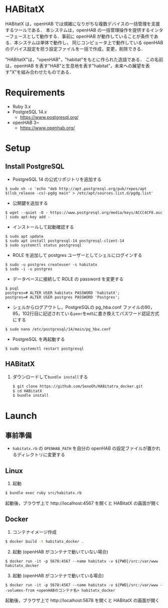 # HABitatX
HABitatX は，openHAB では煩雑になりがちな複数デバイスの一括管理を支援するツールである．
本システムは，openHAB の一括管理操作を提供するインターフェースとして動作する．事前に openHAB が動作していることが条件である．本システムは単体で動作し， 同じコンピュータ上で動作している openHAB のデバイス設定を担う設定ファイルを一括で作成，変更，削除できる．

"HABitatX"は，"openHAB"，"habitat"をもとに作られた造語である．
この名前は，openHAB を表す"HAB"と生息地を表す"habitat"，未来への展望を表す"X"を組み合わせたものである．
# Requirements
+ Ruby 3.x
+ PostgreSQL 14.x
  + https://www.postgresql.org/
+ openHAB 3~
  + https://www.openhab.org/

# Setup
## Install PostgreSQL
+ PostgreSQL 14 の公式リポジトリを追加する
```
$ sudo sh -c 'echo "deb http://apt.postgresql.org/pub/repos/apt $(lsb_release -cs)-pgdg main" > /etc/apt/sources.list.d/pgdg.list'
```
+ 公開鍵を追加する
```
$ wget --quiet -O - https://www.postgresql.org/media/keys/ACCC4CF8.asc | sudo apt-key add -
```
+ インストールして起動確認する
```
$ sudo apt update
$ sudo apt install postgresql-14 postgresql-client-14
$ sudo systemctl status postgresql
```
+ ROLE を追加して postgres ユーザーとしてシェルにログインする
```
$ sudo -u postgres createuser -s habitatx
$ sudo -i -u postgres
```
+ データベースに接続して ROLE の password を変更する
```
$ psql
postgres=# ALTER USER habitatx PASSWORD 'habitatX'; 
postgres=# ALTER USER postgres PASSWORD 'Postgres';
```
+ シェルからログアウトし，PostgreSQLの pg_hba.conf ファイルの90，95，102行目に記述されている`peer`を`md5`に書き換えてパスワード認証方式にする
```
$ sudo nano /etc/postgresql/14/main/pg_hba.conf
```
+ PostgreSQL を再起動する
```
$ sudo systemctl restart postgresql
```

## HABitatX
1. ダウンロードして`bundle install`する
   ```bash
   $ git clone https://github.com/SenoOh/HABitatra_docker.git
   $ cd HABitatX
   $ bundle install
   ```

# Launch
## 事前準備
+ `habitatx.rb` の `OPENHAB_PATH` を自分の openHAB の設定ファイルが置かれるディレクトリに変更する

## Linux
1. 起動
```bash
$ bundle exec ruby src/habitatx.rb
```
起動後，ブラウザ上で http://localhost:4567 を開くと HABitatX の画面が開く

## Docker
1. コンテナイメージ作成
```bash
$ docker build -t habitatx_docker .
```
2. 起動 (openHAB がコンテナで動いていない場合)
```shell
$ docker run -it -p 5678:4567 --name habitatx -v ${PWD}/src:/var/www habitatx_docker
```
3. 起動 (openHAB がコンテナで動いている場合)
```shell
$ docker run -it -p 5678:4567 --name habitatx -v ${PWD}/src:/var/www --volumes-from <openHABのコンテナ名> habitatx_docker
```
起動後，ブラウザ上で http://localhost:5678 を開くと HABitatX の画面が開く